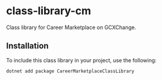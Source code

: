 # class-library-cm
Class library for Career Marketplace on GCXChange.

## Installation

To include this class library in your project, use the following:

```bash
dotnet add package CareerMarketplaceClassLibrary
